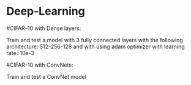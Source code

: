 # Deep-Learning





#CIFAR-10 with Dense layers:


Train and test a model with 3 fully connected layers with the following architecture: 512-256-128 
and with using adam optimizer with learning rate=10e-3


#CIFAR-10 with ConvNets:


Train and test a ConvNet model
